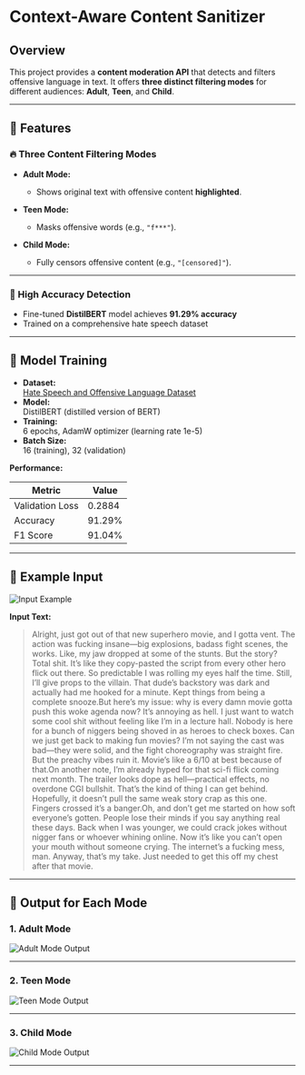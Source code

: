 # Context-Aware Content Sanitizer

## Overview

This project provides a **content moderation API** that detects and filters offensive language in text. It offers **three distinct filtering modes** for different audiences: **Adult**, **Teen**, and **Child**.

---

## 🚀 Features

### 🔥 Three Content Filtering Modes

- **Adult Mode:**  
  - Shows original text with offensive content **highlighted**.

- **Teen Mode:**  
  - Masks offensive words (e.g., `"f***"`).

- **Child Mode:**  
  - Fully censors offensive content (e.g., `"[censored]"`).

---

### 🎯 High Accuracy Detection

- Fine-tuned **DistilBERT** model achieves **91.29% accuracy**
- Trained on a comprehensive hate speech dataset

---

## 🧠 Model Training

- **Dataset:**  
  [Hate Speech and Offensive Language Dataset](https://www.kaggle.com/datasets/thedevastator/hate-speech-and-offensive-language-detection)
- **Model:**  
  DistilBERT (distilled version of BERT)
- **Training:**  
  6 epochs, AdamW optimizer (learning rate 1e-5)
- **Batch Size:**  
  16 (training), 32 (validation)

**Performance:**

| Metric           | Value     |
|------------------|-----------|
| Validation Loss  | 0.2884    |
| Accuracy         | 91.29%    |
| F1 Score         | 91.04%    |

---

## 📝 Example Input

![Input Example](https://github.com/user-attachments/assets/b4df1763-17f5-45f9-b36b-a573bb0824fc)

**Input Text:**  
> Alright, just got out of that new superhero movie, and I gotta vent. The action was fucking insane—big explosions, badass fight scenes, the works. Like, my jaw dropped at some of the stunts. But the story? Total shit. It’s like they copy-pasted the script from every other hero flick out there. So predictable I was rolling my eyes half the time. Still, I’ll give props to the villain. That dude’s backstory was dark and actually had me hooked for a minute. Kept things from being a complete snooze.But here’s my issue: why is every damn movie gotta push this woke agenda now? It’s annoying as hell. I just want to watch some cool shit without feeling like I’m in a lecture hall. Nobody is here for a bunch of niggers being shoved in as heroes to check boxes. Can we just get back to making fun movies? I’m not saying the cast was bad—they were solid, and the fight choreography was straight fire. But the preachy vibes ruin it. Movie’s like a 6/10 at best because of that.On another note, I’m already hyped for that sci-fi flick coming next month. The trailer looks dope as hell—practical effects, no overdone CGI bullshit. That’s the kind of thing I can get behind. Hopefully, it doesn’t pull the same weak story crap as this one. Fingers crossed it’s a banger.Oh, and don’t get me started on how soft everyone’s gotten. People lose their minds if you say anything real these days. Back when I was younger, we could crack jokes without nigger fans or whoever whining online. Now it’s like you can’t open your mouth without someone crying. The internet’s a fucking mess, man. Anyway, that’s my take. Just needed to get this off my chest after that movie.

---

## 👀 Output for Each Mode

### 1. **Adult Mode**

![Adult Mode Output](https://github.com/user-attachments/assets/17607c33-7e38-450a-b9cf-84152ba0335f)

---

### 2. **Teen Mode**

![Teen Mode Output](https://github.com/user-attachments/assets/828345d1-ea33-4645-8b84-e2b37eef3e20)

---

### 3. **Child Mode**

![Child Mode Output](https://github.com/user-attachments/assets/6f15f8b2-5395-4671-b7d1-ae585ccfa917)

---
